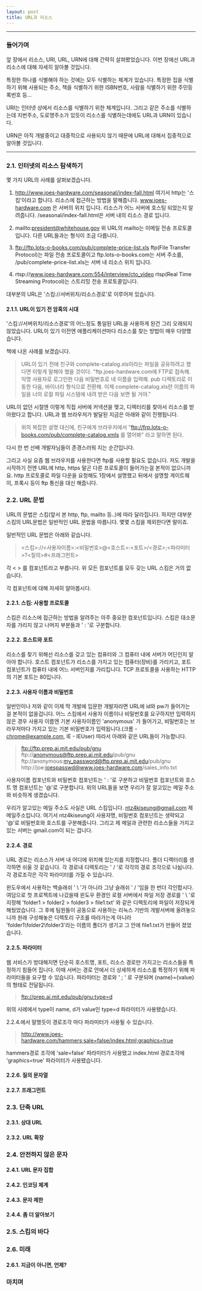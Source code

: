 ```yaml
---
layout: post
title: URL과 리소스
---
```


---

### 들어가며 
 앞 장에서 리소스, URI, URL, URN에 대해 간략히 살펴봤었습니다. 이번 장에선 URL과 리소스에 대해 자세히 알아볼 것입니다.

 특정한 하나를 식별해야 하는 것에는 모두 식별하는 체계가 있습니다. 특정한 집을 식별하기 위해 사용되는 주소, 책을 식별하기 위한 ISBN번호, 사람을 식별하기 위한 주민등록번호 등...

 URI는 인터넷 상에서 리소스를 식별하기 위한 체계입니다. 그리고 같은 주소를 식별하는데 지번주소, 도로명주소가 있듯이 리소스를 식별하는데에도 URL과 URN이 있습니다. 

 URN은 아직 개발중이고 대중적으로 사용되지 않기 때문에 URL에 대해서 집중적으로 알아볼 것입니다.

---

### 2.1. 인터넷의 리소스 탐색하기
 몇 가지 URL의 사례를 살펴보겠습니다.
 1) http://www.joes-hardware.com/seasonal/index-fall.html
 여기서 http는 '스킴'이라고 합니다. 리소스에 접근하는 방법을 말해줍니다.
 www.joes-hardware.com 은 서버의 위치 입니다. 리소스가 어느 서버에 호스팅 되었는지 알려줍니다.
 /seasonal/index-fall.html은 서버 내의 리소스 경로 입니다. 

 2) mailto:president@whitehouse.gov
 위 URL의 mailto는 이메일 전송 프로토콜 입니다. 다른 URL들과는 형식이 조금 다릅니다.

 3) ftp://ftp.lots-o-books.com/pub/complete-price-list.xls
 ftp(File Transfer Protocol)는 파일 전송 프로토콜이고 ftp.lots-o-books.com는 서버 주소를, /pub/complete-price-list.xls는 서버 내 리소스 위치 입니다. 

 4) rtsp://www.joes-hardware.com:554/interview/cto_video
 rtsp(Real Time Streaming Protocol)는 스트리밍 전송 프로토콜입니다. 

 대부분의 URL은 '스킴://서버위치/리소스경로'로 이루어져 있습니다.

#### 2.1.1. URL이 있기 전 암흑의 시대
 '스킴://서버위치/리소스경로'의 어느정도 통일된 URL을 사용하게 된건 그리 오래되지 않았습니다. URL이 있기 이전엔 애플리케이션마다 리소스를 찾는 방법이 매우 다양했습니다. 

 책에 나온 사례를 보겠습니다.
 >URL이 있기 전에 친구와 complete-catalog.xls이라는 파일을 공유하려고 했다면 이렇게 말해야 했을 것이다. "ftp.joes-hardware.com에 FTP로 접속해. 익명 사용자로 로그인한 다음 비밀번호로 네 이름을 입력해. pub 디렉토리로 이동한 다음, 바이너리 형식으로 전환해. 이제 complete-catalog.xls란 이름의 파일을 너의 로컬 파일 시스템에 내려 받은 다음 보면 될 거야."

 URL이 없던 시절엔 이렇게 직접 서버에 커넥션을 맺고, 디렉터리를 찾아서 리소스를 받아왔다고 합니다. URL과 웹 브라우저가 발달된 지금은 아래와 같이 진행됩니다.

 > 위의 복잡한 설명 대신에, 친구에게 브라우저에서 "ftp://frp.lots-o-books.com/pub/complete-catalog.xmls 를 열어봐" 라고 말하면 된다.

 다시 한 번 선배 개발자님들이 존경스러워 지는 순간입니다.

 그리고 사실 요즘 웹 브라우저를 사용한다면 ftp를 사용할 필요도 없습니다. 저도 개발을 시작하기 전엔 URL에 http, https 말곤 다른 프로토콜이 들어가는걸 본적이 없으니까요. http 프로토콜로 파일 다운을 요청해도 1장에서 설명했고 뒤에서 설명할 게이트웨이, 프록시 등이  ftp 통신을 대신 해줍니다.

### 2.2. URL 문법
 URL의 문법은 스킴(앞서 본 http, ftp, mailto 등..)에 따라 달라집니다. 하지만 대부분 스킴의 URL문법은 일반적인 URL 문법을 따릅니다. 몇몇 스킴을 제외한다면 말이죠.

 일반적인 URL 문법은 아래와 같습니다.
 > <스킴>://<사용자이름>:<비밀번호>@<호스트>:<포트>/<경로>;<파라미터>?<질의>#<프래그먼트>

 각 < > 를 컴포넌트라고 부릅니다. 위 모든 컴포넌트를 모두 갖는 URL 스킴은 거의 없습니다. 

 각 컴포넌트에 대해 자세히 알아봅시다.

#### 2.2.1. 스킴: 사용할 프로토콜
 스킴은 리소스에 접근하는 방법을 알려주는 아주 중요한 컴포넌트입니다. 스킴은 대소문자를 가리지 않고 나머지 부분들과 ' : '로 구분합니다.

#### 2.2.2. 호스트와 포트
 리소스를 찾기 위해선 리소스를 갖고 있는 컴퓨터와 그 컴퓨터 내에 서버가 어딘인지 알아야 합니다.
 호스트 컴포넌트가 리소스를 가지고 있는 컴퓨터(장비)를 가리키고, 포트 컴포넌트가 컴퓨터 내에 어느 서버인지를 가리킵니다. 
 TCP 프로토콜을 사용하는 HTTP의 기본 포트는 80입니다. 

#### 2.2.3. 사용자 이름과 비밀번호 
 일반인이나 저와 같이 이제 막 개발에 입문한 개발자라면 URL에 id와 pw가 들어가는 걸 본적이 없을겁니다. 
 어느 스킴에서 사용자 이름이나 비밀번호를 요구하지만 입력하지 않은 경우 사용자 이름엔 기본 사용자이름인 'anonymous' 가 들어가고, 비밀번호는 브라우저마다 가지고 있는 기본 비밀번호가 입력됩니다.(크롬 - chrome@example.com, IE - IEUser) 
 따라서 아래와 같은 URL들이 가능합니다.
> ftp://ftp.prep.ai.mit.edu/pub/gnu
> ftp://anonymous@ftp.prep.ai.mit.edu/pub/gnu
> ftp://anonymous:my_password@ftp.prep.ai.mit.edu/pub/gnu
> http://joe:joespasswd@www.joes-hardware.com/sales_info.txt

 사용자이름 컴포넌트와 비밀번호 컴포넌트는 ' : '로 구분하고 비밀번호 컴포넌트와 호스트 명 컴포넌트는 '@'로 구분합니다. 위의 URL들을 보면 우리가 잘 알고있는 메일 주소와 비슷하게 생겼습니다.

 우리가 알고있는 메일 주소도 사실은 URL 스킴입니다. ntz4kiseung@gmail.com 제 메일주소입니다. 여기서 ntz4kiseung이 사용자명, 비밀번호 컴포넌트는 생략되고 '@'로 비밀번호와 호스트를 구분해줍니다. 그리고 제 메일과 관련한 리소스들을 가지고 있는 서버는 gmail.com이 되는 겁니다.


#### 2.2.4. 경로
 URL 경로는 리소스가 서버 내 어디에 위치해 있는지를 지정합니다. 폴더 디렉터리를 생각하면 쉬울 것 같습니다. 각 경로내 디렉토리는 ' / '로 각각의 경로 조각으로 나뉩니다. 각 경로조각은 각각 파라미터를 가질 수 있습니다.

 윈도우에서 사용하는 백슬래쉬 ' \ '가 아니라 그냥 슬래쉬 ' / '임을 한 번더 각인합시다. 
 여담으로 첫 프로젝트에 나갔을때 윈도우 환경인 로컬 서버에서 파일 저장 경로를 ' \ '로 지정해 'folder1 > folder2 > folder3 > file1.txt' 와 같은 디렉토리에 파일이 저장되게 해뒀었습니다. 그 후에 팀원들이 공동으로 사용하는 리눅스 기반의 개발서버에 올려놓으니까 원래 구성해놓은 디렉토리 구조를 따라가는게 아니라  'folder1\folder2\folder3\'라는 이름의 폴더가 생기고 그 안에 file1.txt가 만들어 졌었습니다.

#### 2.2.5. 파라미터
 웹 서비스가 방대해지면 단순히 호스트명, 포트, 리소스 경로만 가지고는 리소스들을 특정하기 힘들어 집니다. 이때 서버는 경로 안에서 더 상세하게 리소스를 특정하기 위해 파라미터들을 요구할 수 있습니다. 
 파라미터는 경로와 ' ; ' 로 구분되며 {name}={value}의 형태로 전달됩니다. 
> ftp://prep.ai.mit.edu/pub/gnu;type=d

 위의 사례에서 type이 name, d가 value인 type=d 파라미터가 사용됐습니다. 

 2.2.4.에서 말했듯이 경로조각 마다 파라미터가 사용될 수 있습니다.

> http://www.joes-hardware.com/hammers;sale=false/index.html;graphics=true

 hammers경로 조각에 'sale=false' 파라미터가 사용됐고 index.html 경로조각에 'graphics=true' 파라미터가 사용됐습니다.

#### 2.2.6. 질의 문자열
 

#### 2.2.7. 프래그먼트

### 2.3. 단축 URL

#### 2.3.1. 상대 URL

#### 2.3.2. URL 확장

### 2.4. 안전하지 않은 문자

#### 2.4.1. URL 문자 집합 

#### 2.4.2. 인코딩 체계

#### 2.4.3. 문자 제한

#### 2.4.4. 좀 더 알아보기

### 2.5. 스킴의 바다

### 2.6. 미래

#### 2.6.1. 지금이 아니면, 언제?

### 마치며